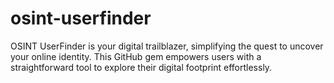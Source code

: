 # osint-userfinder
OSINT UserFinder is your digital trailblazer, simplifying the quest to uncover your online identity. This GitHub gem empowers users with a straightforward tool to explore their digital footprint effortlessly.
